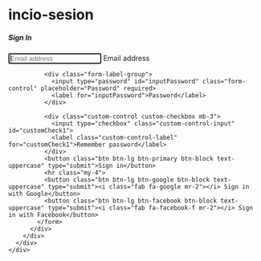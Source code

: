 # incio-sesion
<body>
  <div class="container">
    <div class="row">
      <div class="col-sm-9 col-md-7 col-lg-5 mx-auto">
        <div class="card card-signin my-5">
          <div class="card-body">
            <h5 class="card-title text-center">Sign In</h5>
            <form class="form-signin">
              <div class="form-label-group">
                <input type="email" id="inputEmail" class="form-control" placeholder="Email address" required autofocus>
                <label for="inputEmail">Email address</label>
              </div>

              <div class="form-label-group">
                <input type="password" id="inputPassword" class="form-control" placeholder="Password" required>
                <label for="inputPassword">Password</label>
              </div>

              <div class="custom-control custom-checkbox mb-3">
                <input type="checkbox" class="custom-control-input" id="customCheck1">
                <label class="custom-control-label" for="customCheck1">Remember password</label>
              </div>
              <button class="btn btn-lg btn-primary btn-block text-uppercase" type="submit">Sign in</button>
              <hr class="my-4">
              <button class="btn btn-lg btn-google btn-block text-uppercase" type="submit"><i class="fab fa-google mr-2"></i> Sign in with Google</button>
              <button class="btn btn-lg btn-facebook btn-block text-uppercase" type="submit"><i class="fab fa-facebook-f mr-2"></i> Sign in with Facebook</button>
            </form>
          </div>
        </div>
      </div>
    </div>
  </div>
</body>
